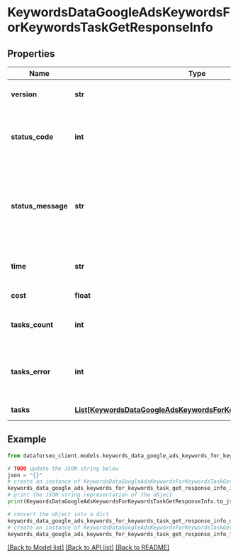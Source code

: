 # KeywordsDataGoogleAdsKeywordsForKeywordsTaskGetResponseInfo


## Properties

Name | Type | Description | Notes
------------ | ------------- | ------------- | -------------
**version** | **str** | the current version of the API | [optional] 
**status_code** | **int** | general status code you can find the full list of the response codes here | [optional] 
**status_message** | **str** | general informational message you can find the full list of general informational messages here | [optional] 
**time** | **str** | total execution time, seconds | [optional] 
**cost** | **float** | total tasks cost, USD | [optional] 
**tasks_count** | **int** | the number of tasks in the tasks array | [optional] 
**tasks_error** | **int** | the number of tasks in the tasks array returned with an error | [optional] 
**tasks** | [**List[KeywordsDataGoogleAdsKeywordsForKeywordsTaskGetTaskInfo]**](KeywordsDataGoogleAdsKeywordsForKeywordsTaskGetTaskInfo.md) | array of tasks | [optional] 

## Example

```python
from dataforseo_client.models.keywords_data_google_ads_keywords_for_keywords_task_get_response_info import KeywordsDataGoogleAdsKeywordsForKeywordsTaskGetResponseInfo

# TODO update the JSON string below
json = "{}"
# create an instance of KeywordsDataGoogleAdsKeywordsForKeywordsTaskGetResponseInfo from a JSON string
keywords_data_google_ads_keywords_for_keywords_task_get_response_info_instance = KeywordsDataGoogleAdsKeywordsForKeywordsTaskGetResponseInfo.from_json(json)
# print the JSON string representation of the object
print(KeywordsDataGoogleAdsKeywordsForKeywordsTaskGetResponseInfo.to_json())

# convert the object into a dict
keywords_data_google_ads_keywords_for_keywords_task_get_response_info_dict = keywords_data_google_ads_keywords_for_keywords_task_get_response_info_instance.to_dict()
# create an instance of KeywordsDataGoogleAdsKeywordsForKeywordsTaskGetResponseInfo from a dict
keywords_data_google_ads_keywords_for_keywords_task_get_response_info_from_dict = KeywordsDataGoogleAdsKeywordsForKeywordsTaskGetResponseInfo.from_dict(keywords_data_google_ads_keywords_for_keywords_task_get_response_info_dict)
```
[[Back to Model list]](../README.md#documentation-for-models) [[Back to API list]](../README.md#documentation-for-api-endpoints) [[Back to README]](../README.md)


